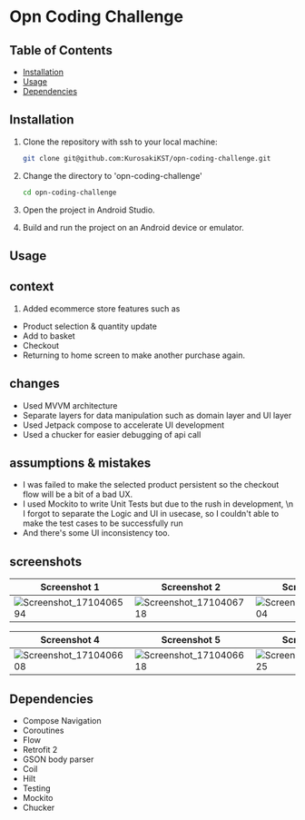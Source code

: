# Opn Coding Challenge

## Table of Contents

- [Installation](#installation)
- [Usage](#usage)
- [Dependencies](#dependencies)

## Installation

1. Clone the repository with ssh to your local machine:

    ```bash
    git clone git@github.com:KurosakiKST/opn-coding-challenge.git
    ```

2. Change the directory to 'opn-coding-challenge'

   ```bash
   cd opn-coding-challenge
   ```

3. Open the project in Android Studio.

4. Build and run the project on an Android device or emulator.

## Usage

## context

1. Added ecommerce store features such as 

- Product selection & quantity update
- Add to basket
- Checkout
- Returning to home screen to make another purchase again.

## changes

- Used MVVM architecture
- Separate layers for data manipulation such as domain layer and UI layer
- Used Jetpack compose to accelerate UI development
- Used a chucker for easier debugging of api call

## assumptions & mistakes

- I was failed to make the selected product persistent so the checkout flow will be a bit of a bad UX.
- I used Mockito to write Unit Tests but due to the rush in development, \n I forgot to separate the Logic and UI in usecase, so I couldn't able to make the test cases to be successfully run
- And there's some UI inconsistency too.

## screenshots
| Screenshot 1 | Screenshot 2 | Screenshot 3 |
|---------------|---------------|---------------|
| ![Screenshot_1710406594](https://github.com/KurosakiKST/opn-coding-challenge/assets/28829665/617fdbec-7aaf-4831-8cb5-a4e358f11dc9) | ![Screenshot_1710406718](https://github.com/KurosakiKST/opn-coding-challenge/assets/28829665/6aa074bf-466d-403c-940c-b5f63b07f215) | ![Screenshot_1710406604](https://github.com/KurosakiKST/opn-coding-challenge/assets/28829665/774d9ece-5aa6-4fed-ab26-a1b61a1953a3) |

| Screenshot 4 | Screenshot 5 | Screenshot 6 |
|---------------|---------------|---------------|
| ![Screenshot_1710406608](https://github.com/KurosakiKST/opn-coding-challenge/assets/28829665/490a993d-389a-42c6-86ca-880e48aa572d) | ![Screenshot_1710406618](https://github.com/KurosakiKST/opn-coding-challenge/assets/28829665/0c73a9a8-5c91-46a8-9e5c-4d257dcc095f) | ![Screenshot_1710406625](https://github.com/KurosakiKST/opn-coding-challenge/assets/28829665/e016cae1-78de-4b0c-abe6-ad22cb307d4e) |

## Dependencies

- Compose Navigation
- Coroutines 
- Flow
- Retrofit 2
- GSON body parser
- Coil
- Hilt
- Testing
- Mockito
- Chucker
